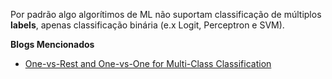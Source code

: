Por padrão algo algorítimos de ML não suportam classificação de múltiplos **labels**, apenas classificação binária (e.x Logit, Perceptron e SVM).

**Blogs Mencionados**
- [One-vs-Rest and One-vs-One for Multi-Class Classification](https://machinelearningmastery.com/one-vs-rest-and-one-vs-one-for-multi-class-classification/)
